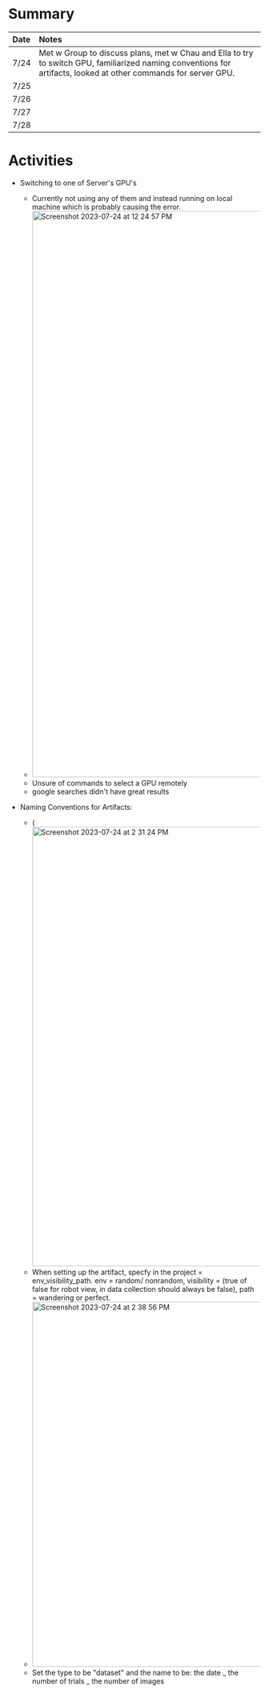 # Summary 
| Date   | Notes
| :----- | :-------------------------------
| 7/24   | Met w Group to discuss plans, met w Chau and Ella to try to switch GPU, familiarized naming conventions for artifacts, looked at other commands for server GPU.  
| 7/25   | 
| 7/26   | 
| 7/27   | 
| 7/28   | 


# Activities
* Switching to one of Server's GPU's
    * Currently not using any of them and instead running on local machine which is probably causing the error. 
    * <img width="1131" alt="Screenshot 2023-07-24 at 12 24 57 PM" src="https://github.com/daisy-abbott/ARCSLab-reports/assets/112681549/164a73e2-04cb-4933-b921-44f139690c4d">
    * Unsure of commands to select a GPU remotely 
    * google searches didn't have great results

* Naming Conventions for Artifacts: 
    * (<img width="878" alt="Screenshot 2023-07-24 at 2 31 24 PM" src="https://github.com/daisy-abbott/ARCSLab-reports/assets/112681549/0c0103d8-cec3-42ea-8507-4c3378c9b866">
    * When setting up the artifact, specfy in the project = env_visibility_path. env = random/ nonrandom, visibility = (true of false for robot view, in data collection should always be false), path = wandering or perfect. 
    * <img width="729" alt="Screenshot 2023-07-24 at 2 38 56 PM" src="https://github.com/daisy-abbott/ARCSLab-reports/assets/112681549/22b9ee49-28bf-453d-b77c-f61c20c721b8">
    * Set the type to be "dataset" and the name to be: the date _ the number of trials _ the number of images
